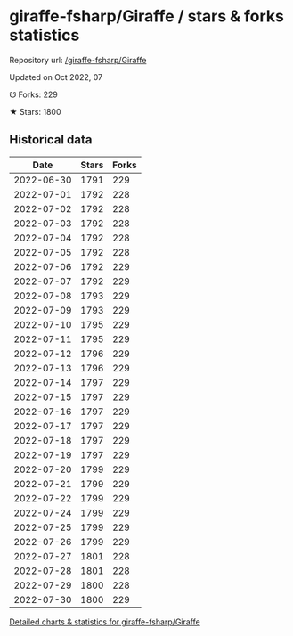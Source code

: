 # giraffe-fsharp/Giraffe / stars & forks statistics

Repository url: [/giraffe-fsharp/Giraffe](https://github.com/giraffe-fsharp/Giraffe)

Updated on Oct 2022, 07

☋ Forks: 229

★ Stars: 1800

## Historical data
| Date | Stars | Forks |
|------|-------|-------|
| 2022-06-30 | 1791 | 229 | 
| 2022-07-01 | 1792 | 228 | 
| 2022-07-02 | 1792 | 228 | 
| 2022-07-03 | 1792 | 228 | 
| 2022-07-04 | 1792 | 228 | 
| 2022-07-05 | 1792 | 228 | 
| 2022-07-06 | 1792 | 229 | 
| 2022-07-07 | 1792 | 229 | 
| 2022-07-08 | 1793 | 229 | 
| 2022-07-09 | 1793 | 229 | 
| 2022-07-10 | 1795 | 229 | 
| 2022-07-11 | 1795 | 229 | 
| 2022-07-12 | 1796 | 229 | 
| 2022-07-13 | 1796 | 229 | 
| 2022-07-14 | 1797 | 229 | 
| 2022-07-15 | 1797 | 229 | 
| 2022-07-16 | 1797 | 229 | 
| 2022-07-17 | 1797 | 229 | 
| 2022-07-18 | 1797 | 229 | 
| 2022-07-19 | 1797 | 229 | 
| 2022-07-20 | 1799 | 229 | 
| 2022-07-21 | 1799 | 229 | 
| 2022-07-22 | 1799 | 229 | 
| 2022-07-24 | 1799 | 229 | 
| 2022-07-25 | 1799 | 229 | 
| 2022-07-26 | 1799 | 229 | 
| 2022-07-27 | 1801 | 228 | 
| 2022-07-28 | 1801 | 228 | 
| 2022-07-29 | 1800 | 228 | 
| 2022-07-30 | 1800 | 229 | 


[Detailed charts & statistics for giraffe-fsharp/Giraffe](https://reviewgithub.com/rep/giraffe-fsharp/Giraffe)
